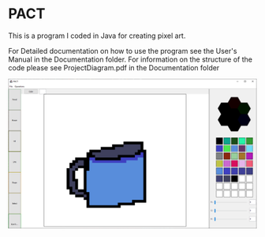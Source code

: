 # PACT
This is a program I coded in Java for creating pixel art.

For Detailed documentation on how to use the program see the User's Manual in the Documentation folder.
For information on the structure of the code please see ProjectDiagram.pdf in the Documentation folder

![alt text](https://github.com/RylanSanders/PACT/blob/main/Documentation/PACTPic.PNG?raw=true)
